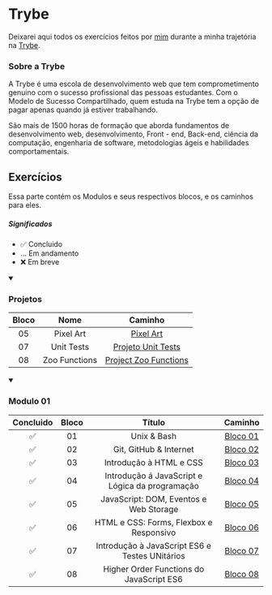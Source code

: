 # Trybe
 Deixarei aqui todos os exercícios feitos por [mim](https://www.linkedin.com/in/ikaro-vieira) durante a minha trajetória na [Trybe](https://betrybe.com/).

### Sobre a Trybe
 A Trybe é uma escola de desenvolvimento web que tem comprometimento genuino com o sucesso profissional das pessoas estudantes. Com o Modelo de Sucesso Compartilhado, quem estuda na Trybe tem a opção de pagar apenas quando já estiver trabalhando.

 São mais de 1500 horas de formação que aborda fundamentos de desenvolvimento web, desenvolvimento, Front - end, Back-end, ciência da computação, engenharia de software, metodologias ágeis e habilidades comportamentais.

## Exercícios
Essa parte contém os Modulos e seus respectivos blocos, e os caminhos para eles.

##### Significados
* ✅ Concluido
* ... Em andamento
* ❌ Em breve

<details open>
<summary><h3> Projetos </h3></summary>

Bloco | Nome | Caminho
:------: | :------: | :------:
05 | Pixel Art | [Pixel Art](https://github.com/Ikarosv/Pixel-Art)
07 | Unit Tests | [Projeto Unit Tests](https://github.com/Ikarosv/Project-Unit-Tests)
08 | Zoo Functions | [Project Zoo Functions](https://github.com/Ikarosv/Project-Zoo-Functions)

</details>

<details open>
<summary><h3> Modulo 01 </h3></summary>

Concluido | Bloco | Título | Caminho
:------: | :------: | :------: | :------:
✅ | 01 | Unix & Bash | [Bloco 01](https://github.com/Ikarosv/Trybe/tree/main/Modulo-1/Bloco-01)
✅ | 02 | Git, GitHub & Internet | [Bloco 02](https://github.com/Ikarosv/Trybe/tree/main/Modulo-1/Bloco-02)
✅ | 03 | Introdução à HTML e CSS | [Bloco 03](https://github.com/Ikarosv/Trybe/tree/main/Modulo-1/Bloco-03)
✅ | 04 | Introdução á JavaScript e Lógica da programação | [Bloco 04](https://github.com/Ikarosv/Trybe/tree/main/Modulo-1/Bloco-04)
✅ | 05 | JavaScript: DOM, Eventos e Web Storage | [Bloco 05](https://github.com/Ikarosv/Trybe/tree/main/Modulo-1/Bloco-05)
✅ | 06 | HTML e CSS: Forms, Flexbox e Responsivo | [Bloco 06](https://github.com/Ikarosv/Trybe/tree/main/Modulo-1/Bloco-06)
✅ | 07 | Introdução à JavaScript ES6 e Testes UNitários | [Bloco 07](https://github.com/Ikarosv/Trybe/tree/main/Modulo-1/Bloco-07)
✅ | 08 | Higher Order Functions do JavaScript ES6 | [Bloco 08](https://github.com/Ikarosv/Trybe/tree/main/Modulo-1/Bloco-08)
</details>
